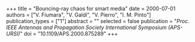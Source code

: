+++
title = "Bouncing-ray chaos for smart media"
date = 2000-07-01
authors = ["V. Fiumara", "V. Galdi", "V. Pierro", "I. M. Pinto"]
publication_types = ["1"]
abstract = ""
selected = false
publication = "*Proc. IEEE Antennas and Propagation Society International Symposium (APS-URSI)*"
doi = "10.1109/APS.2000.875289"
+++

